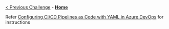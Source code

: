 [< Previous Challenge](./11-templates-extends-pipeline.md) - **[Home](../README.md)** 

Refer [Configuring CI/CD Pipelines as Code with YAML in Azure DevOps](https://www.azuredevopslabs.com/labs/azuredevops/yaml/) for instructions